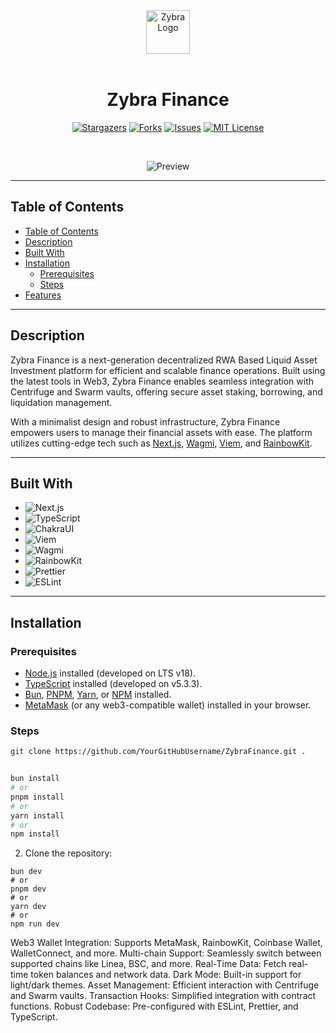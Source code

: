 <div align="center">

<img src="./public/img/zybra_logo.png" width="70px" alt="Zybra Logo"/>
<br><br>

# **Zybra Finance**

[![Stargazers](https://img.shields.io/github/stars/YourGitHubUsername/ZybraFinance)](https://github.com/YourGitHubUsername/ZybraFinance/stargazers)
[![Forks](https://img.shields.io/github/forks/YourGitHubUsername/ZybraFinance)](https://github.com/YourGitHubUsername/ZybraFinance/forks)
[![Issues](https://img.shields.io/github/issues/YourGitHubUsername/ZybraFinance)](https://github.com/YourGitHubUsername/ZybraFinance/issues)
[![MIT License](https://img.shields.io/github/license/webners1/ZybraFinance)](https://github.com/webners1/ZybraFinance/blob/main/LICENSE)

<br>

![Preview](./public/img/zybra_preview.gif)

</div>

---

## Table of Contents

- [Table of Contents](#table-of-contents)
- [Description](#description)
- [Built With](#built-with)
- [Installation](#installation)
  - [Prerequisites](#prerequisites)
  - [Steps](#steps)
- [Features](#features)

---

## Description

Zybra Finance is a next-generation decentralized RWA Based Liquid Asset Investment platform for efficient and scalable finance operations. Built using the latest tools in Web3, Zybra Finance enables seamless integration with Centrifuge and Swarm vaults, offering secure asset staking, borrowing, and liquidation management.

With a minimalist design and robust infrastructure, Zybra Finance empowers users to manage their financial assets with ease. The platform utilizes cutting-edge tech such as [Next.js](https://nextjs.org/), [Wagmi](https://wagmi.sh/), [Viem](https://viem.sh/), and [RainbowKit](https://www.rainbowkit.com/).

---

## Built With

- ![Next.js](https://img.shields.io/badge/Next.js_v14.2-000000?style=for-the-badge&logo=next.js&logoColor=FFFFFF)
- ![TypeScript](https://img.shields.io/badge/TypeScript_v5.4.5-375BD2?style=for-the-badge&logo=typescript&logoColor=FFFFFF)
- ![ChakraUI](https://img.shields.io/badge/ChakraUI-purple?style=for-the-badge&logo=ChakraUI&logoColor=FFFFFF)
- ![Viem](https://img.shields.io/badge/Viem-ffc517?style=for-the-badge&logo=viem&logoColor=FFFFFF)
- ![Wagmi](https://img.shields.io/badge/Wagmi-35324a?style=for-the-badge&logo=data:image/png;base64,....)
- ![RainbowKit](https://img.shields.io/badge/RainbowKit-006600?style=for-the-badge&logo=RainbowKit&logoColor=FFFFFF)
- ![Prettier](https://img.shields.io/badge/Prettier-360D3A?style=for-the-badge&logo=Prettier&logoColor=FFFFFF)
- ![ESLint](https://img.shields.io/badge/ESLint-4B32C3?style=for-the-badge&logo=ESLint&logoColor=FFFFFF)

---

## Installation

### Prerequisites

- [Node.js](https://nodejs.org/) installed (developed on LTS v18).
- [TypeScript](https://www.typescriptlang.org/) installed (developed on v5.3.3).
- [Bun](https://bun.sh/), [PNPM](https://pnpm.io/), [Yarn](https://yarnpkg.com/), or [NPM](https://www.npmjs.com/) installed.
- [MetaMask](https://metamask.io/) (or any web3-compatible wallet) installed in your browser.

### Steps

```bash
git clone https://github.com/YourGitHubUsername/ZybraFinance.git .


bun install
# or
pnpm install
# or
yarn install
# or
npm install


```

2. Clone the repository:

```
bun dev
# or
pnpm dev
# or
yarn dev
# or
npm run dev
```

Web3 Wallet Integration: Supports MetaMask, RainbowKit, Coinbase Wallet, WalletConnect, and more.
Multi-chain Support: Seamlessly switch between supported chains like Linea, BSC, and more.
Real-Time Data: Fetch real-time token balances and network data.
Dark Mode: Built-in support for light/dark themes.
Asset Management: Efficient interaction with Centrifuge and Swarm vaults.
Transaction Hooks: Simplified integration with contract functions.
Robust Codebase: Pre-configured with ESLint, Prettier, and TypeScript.